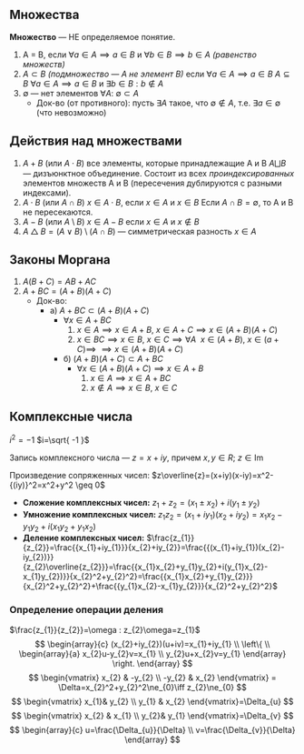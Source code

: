 ## Множества

**Множество** — НЕ определяемое понятие. 

1. A = B,  если $\forall a \in A\implies a\in B$ и $\forall b\in B\implies b\in A$ _(равенство множеств)_
2. $A\subset B$ _(подмножество — A не элемент B)_  если  $\forall a\in A\implies a \in B$
   $A \subseteq B$   $\forall a \in A \implies a\in B$ и $\exists b\in B: b\not\in A$ 
3. $\emptyset$ —  нет элементов $\forall A:\ \emptyset \subset A$ 
   - Док-во (от противного): пусть $\exists A$ такое, что $\emptyset \not\in A$, т.е. $\exists a\in \emptyset$ (что невозможно)

## Действия над множествами

1. $A + B$  (или $A \cdot B$) все элементы, которые принадлежащие A и B
   $A \bigsqcup B$ — дизъюнктное объединение. Состоит из всех _проиндексированных_ элементов множеств A и B (пересечения дублируются с разными индексами). 
2. $A\cdot B$ (или $A \cap B$)   $x \in A\cdot B$, если $x \in A$ и $x\in B$
	   Если $A\cap B=\emptyset$, то A и B не пересекаются.
3. $A- B$ (или $A \setminus B$) $x\in A-B$ если $x\in A$ и $x\not\in B$ 
4. $A \bigtriangleup  B=(A\lor B) \setminus (A\cap B)$  — симметрическая разность $x\in A$
## Законы Моргана

1. $A(B+C)=AB+AC$
2. $A+BC= (A+B)(A+C)$ 
   - Док-во:
     - a) $A+BC\subset(A+B)(A+C)$
		  - $\forall x \in A +BC$
			   1) $x \in A \implies x\in A+B, \ x\in A+C \implies x \in(A+B)(A+C)$
			   2) $x\in BC\implies x\in B, \ x\in C \implies \forall A \ \ x\in(A+B), \ x\in(a+C) \implies$
			      $\implies x \in (A+B)(A+C)$
		- б) $(A+B)(A+C)\subset A+BC$
	      - $\forall x\in (A+B)(A+C)\implies x\in A+B$ 
	        1) $x\in A\implies x\in A+BC$
	        2) $x\not\in A\implies x\in B, \ x\in C$
## Комплексные числа

$i^2=-1$
$i=\sqrt{ -1 }$

Запись комплексного числа — $z = x+iy$, причем $x,y\in R;\ z\in \mathrm{Im}$

Произведение сопряженных чисел:
$z\overline{z}=(x+iy)(x-iy)=x^2-{(iy)}^2=x^2+y^2 \geq 0$

- **Сложение комплексных чисел:** $z_{1}+z_{2}=(x_{1}\pm x_{2})+i(y_{1}\pm y_{2})$
- **Умножение комплексных чисел:** $z_{1}z_{2}=(x_{1}+iy_{1})(x_{2}+iy_{2})=x_{1}x_{2}-y_{1}y_{2}+i(x_{1}y_{2}+y_{1}x_{2})$
- **Деление комплексных чисел:** $\frac{z_{1}}{z_{2}}=\frac{{x_{1}+iy_{1}}}{x_{2}+iy_{2}}=\frac{{(x_{1}+iy_{1})(x_{2}-iy_{2})}}{z_{2}\overline{z_{2}}}=\frac{{x_{1}x_{2}+y_{1}y_{2}+i(y_{1}x_{2}-x_{1}y_{2})}}{x_{2}^2+y_{2}^2}=\frac{{x_{1}x_{2}+y_{1}y_{2}}}{x_{2}^2+y_{2}^2}+\frac{{y_{1}x_{2}-x_{1}y_{2}}}{x_{2}^2+y_{2}^2}$ 
### Определение операции деления
$\frac{z_{1}}{z_{2}}=\omega : z_{2}\omega=z_{1}$ 
$$
\begin{array}{c}
(x_{2}+iy_{2})(u+iv)=x_{1}+iy_{1} \\
\left\{ \\
\begin{array}{a}
x_{2}u-y_{2}v=x_{1} \\
y_{2}u+x_{2}v=y_{1}
\end{array}
\right.
\end{array}
$$
$$
\begin{vmatrix}
x_{2} & -y_{2}  \\
-y_{2} & x_{2}
\end{vmatrix} 
= \Delta=x_{2}^2+y_{2}^2\ne_{0}\iff z_{2}\ne_{0} $$
$$
\begin{vmatrix}
x_{1}& y_{2} \\
y_{1} & x_{2}
\end{vmatrix}=\Delta_{u} 
$$
$$
\begin{vmatrix}
x_{2} & x_{1} \\
y_{2}& y_{1}
\end{vmatrix}=\Delta_{v}
$$
$$
\begin{array}{c}
u=\frac{\Delta_{u}}{\Delta} \\
v=\frac{\Delta_{v}}{\Delta}
\end{array}
$$
